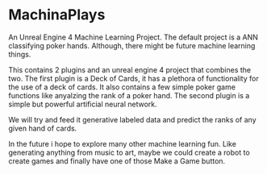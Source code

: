 # MachinaPlays
An Unreal Engine 4 Machine Learning Project. The default project is a ANN classifying poker hands. Although, there might be future machine learning things.

This contains 2 plugins and an unreal engine 4 project that combines the two. The first plugin is a Deck of Cards, it has a plethora of functionality for the use of a deck of cards. It also contains a few simple poker game functions like anyalzing the rank of a poker hand. The second plugin is a simple but powerful artificial neural network.

We will try and feed it generative labeled data and predict the ranks of any given hand of cards.

In the future i hope to explore many other machine learning fun. Like generating anything from music to art, maybe we could create a robot to create games and finally have one of those Make a Game button.
